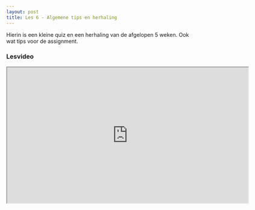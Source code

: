 ```yaml
---
layout: post
title: Les 6 - Algemene tips en herhaling
---
```


Hierin is een kleine quiz en een herhaling van de afgelopen 5 weken. Ook wat tips voor de assignment.

### Lesvideo
<iframe src="https://drive.google.com/file/d/1mKQU2Z8gD_KqZqV3eblApvjmZWAnDDEI/preview" width="640" height="360" allowFullScreen allow="accelerometer; autoplay; encrypted-media; gyroscope; picture-in-picture"></iframe>
